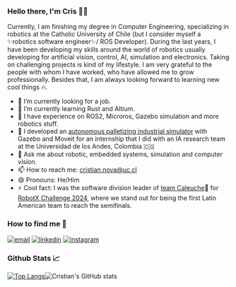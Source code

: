 ### Hello there,  I'm Cris 👋😁

Currently, I am finishing my degree in Computer Engineering, specializing in robotics at the Catholic University of Chile (but I consider myself a ✨robotics software engineer✨/ ROS Developer).
During the last years, I have been developing my skills around the world of robotics usually developing for artificial vision, control, AI, simulation and electronics. Taking on challenging projects is kind of my lifestyle. I am very grateful to the people with whom I have worked, who have allowed me to grow professionally. Besides that, I am always looking forward to learning new cool things 🔥.

<!--
**MonkyDCristian/MonkyDCristian** is a ✨ _special_ ✨ repository because its `README.md` (this file) appears on your GitHub profile.

Here are some ideas to get you started:

- 🔭 I’m currently working on ...
- 🌱 I’m currently learning ...
- 👯 I’m looking to collaborate on ...
- 🤔 I’m looking for help with ...
- 💬 Ask me about ...
- 📫 How to reach me: ...
- 😄 Pronouns: ...
- ⚡ Fun fact: ...
-->

- 🔭 I’m currently looking for a job.
- 🌱 I’m currently learning Rust and Altium.
- 🤔 I have experience on ROS2, Microros, Gazebo simulation and more robotics stuff.
- 🤖 I developed an [autonomous palletizing industrial simulator](https://github.com/MonkyDCristian/SEMA_Sim) with Gazebo and Moveit for an internship that I did with an IA research team at the Universidad de los Andes, Colombia 🇨🇴
- 💬 Ask me about robotic, embedded systems, simulation and computer vision.
- 📫 How to reach me: cristian.nova@uc.cl
- 😄 Pronouns: He/Him
- ⚡ Cool fact: I was the software division leader of [team Caleuche](https://www.instagram.com/caleuche_robotx)🦾 for [RobotX Challenge 2024](https://robotx.org/), where we stand out for being the first Latin American team to reach the semifinals.

### How to find me 👀

[![email](https://img.shields.io/badge/email%20me-D14836?style=for-the-badge&logo=gmail&logoColor=white)](mailto:cristian.nova@uc.cl)
[![linkedin](https://img.shields.io/badge/visit%20my%20LinkedIn-0077B5?style=for-the-badge&logo=linkedin&logoColor=white)](www.linkedin.com/in/cristian-nova-33b53723a)
[![instagram](https://img.shields.io/badge/Follow%20my%20instagram-E4405F?style=for-the-badge&logo=instagram&logoColor=white)](https://www.instagram.com/cristiannovasantoya/)

### Github Stats 📈

[![Top Langs](https://github-readme-stats.vercel.app/api/top-langs/?username=MonkyDCristian&layout=compact&line_height=20&card_width=250)](https://github.com/anuraghazra/github-readme-stats)![Cristian's GitHub stats](https://github-readme-stats.vercel.app/api?username=MonkyDCristian&show_icons=true&theme=default&line_height=20&card_width=200)

